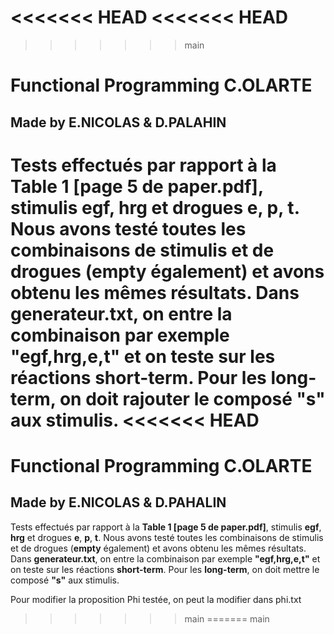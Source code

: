 <<<<<<< HEAD
<<<<<<< HEAD
=======
>>>>>>> main
# Functional Programming C.OLARTE

## Made by E.NICOLAS & D.PALAHIN

Tests effectués par rapport à la **Table 1 [page 5 de paper.pdf]**, stimulis **egf**, **hrg** et drogues **e**, **p**, **t**. Nous avons testé toutes les combinaisons de stimulis et de drogues (**empty** également) et avons obtenu les mêmes résultats. Dans **generateur.txt**, on entre la combinaison par exemple **"egf,hrg,e,t"** et on teste sur les réactions **short-term**.
Pour les **long-term**, on doit rajouter le composé **"s"** aux stimulis.
<<<<<<< HEAD
=======
# Functional Programming C.OLARTE

## Made by E.NICOLAS & D.PAHALIN

Tests effectués par rapport à la **Table 1 [page 5 de paper.pdf]**, stimulis **egf**, **hrg** et drogues **e**, **p**, **t**. Nous avons testé toutes les combinaisons de stimulis et de drogues (**empty** également) et avons obtenu les mêmes résultats. Dans **generateur.txt**, on entre la combinaison par exemple **"egf,hrg,e,t"** et on teste sur les réactions **short-term**.
Pour les **long-term**, on doit mettre le composé **"s"** aux stimulis.

Pour modifier la proposition Phi testée, on peut la modifier dans phi.txt
>>>>>>> main
=======
>>>>>>> main
